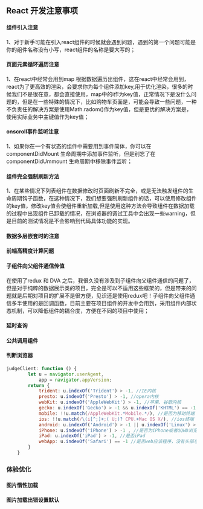 ## React 开发注意事项

#### 组件引入注意

1、对于新手可能在引入react组件的时候就会遇到问题，遇到的第一个问题可能是你的组件名称没有小写，react组件的名称是要大写的；

#### 页面元素循环遍历注意

1、在react中经常会用到map 根据数据遍历出组件，这在react中经常会用到，react为了更高效的渲染，会要求你为每个组件添加key,用于优化渲染，很多的时候我们不是很在意，都会直接使用，map中的i作为key值，正常情况下是没什么问题的，但是在一些特殊的情况下，比如购物车页面是，可能会导致一些问题，一种不负责任的解决方案是使用Math.radom()作为key值，但是更优的解决方案是，使用实际业务中主键值作为key值；

#### onscroll事件监听注意

1、如果你在一个有状态的组件中需要用到事件简体，你可以在componentDidMount 生命周期中添加事件监听，但是别忘了在componentDidUmmount 生命周期中移除事件监听；

#### 组件完全强制刷新方法

1、在某些情况下列表组件在数据修改时页面刷新不完全，或是无法触发组件的生命周期钩子函数，在这种情况下，我们想要强制刷新组件的话，可以使用修改组件的key值，修改key值会使组件重新加载,但是使用这种方法会导致组件在数据加载的过程中出现组件已卸载的情况，在浏览器的调试工具中会出现一些warning，但是目前的测试情况是不会影响到代码具体功能的实现。

#### 数据多层嵌套时的注意

#### 前端高精度计算问题

#### 子组件向父组件通信传值

在使用了redux 和 DVA 之后，我很久没有涉及到子组件向父组件通信的问题了，但是对于纯粹的数据展示类的项目，完全是可以不适用这些框架的，但是带来的问题就是后期对项目的扩展不是很方便，见识还是使用redux吧！子组件向父组件通信多半使用的是回调函数，目前主要在项目组件的开发中会用到，采用组件内部状态机制，可以降低组件的耦合度，方便在不同的项目中使用；

#### 延时查询

#### 公共调用组件

#### 判断浏览器

```javascript
judgeClient: function () {
		let u = navigator.userAgent,
			app = navigator.appVersion;
		return {
			trident: u.indexOf('Trident') > -1, //IE内核
			presto: u.indexOf('Presto') > -1, //opera内核
			webKit: u.indexOf('AppleWebKit') > -1, //苹果、谷歌内核
			gecko: u.indexOf('Gecko') > -1 && u.indexOf('KHTML') == -1, //火狐内核
			mobile: !!u.match(/AppleWebKit.*Mobile.*/), //是否为移动终端
			ios: !!u.match(/\(i[^;]+;( U;)? CPU.+Mac OS X/), //ios终端
			android: u.indexOf('Android') > -1 || u.indexOf('Linux') > -1, //android终端或uc浏览器
			iPhone: u.indexOf('iPhone') > -1 , //是否为iPhone或者QQHD浏览器
			iPad: u.indexOf('iPad') > -1, //是否iPad
			webApp: u.indexOf('Safari') == -1 //是否web应该程序，没有头部与底部
		}
	}
```

### 体验优化

#### 图片惰性加载

#### 图片加载出错设置默认